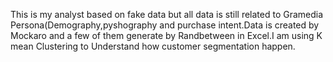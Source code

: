 This is my analyst based on fake data but all data is still related to Gramedia Persona(Demography,pyshography and purchase intent.Data is created by Mockaro and a few of them generate by Randbetween in Excel.I am using K mean Clustering to Understand how customer segmentation happen.
